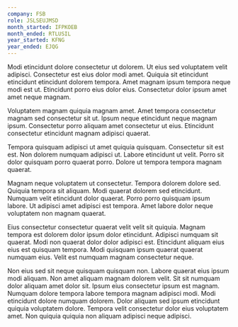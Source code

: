 ```yaml
---
company: FSB
role: JSLSEUJMSD
month_started: IFPKOEB
month_ended: RTLUSIL
year_started: KFNG
year_ended: EJQG
---
```


Modi etincidunt dolore consectetur ut dolorem. Ut eius sed voluptatem velit adipisci. Consectetur est eius dolor modi amet. Quiquia sit etincidunt etincidunt etincidunt dolorem tempora. Amet magnam ipsum tempora neque modi est ut. Etincidunt porro eius dolor eius. Consectetur dolor ipsum amet amet neque magnam.

Voluptatem magnam quiquia magnam amet. Amet tempora consectetur magnam sed consectetur sit ut. Ipsum neque etincidunt neque magnam ipsum. Consectetur porro aliquam amet consectetur ut eius. Etincidunt consectetur etincidunt magnam adipisci quaerat.

Tempora quisquam adipisci ut amet quiquia quisquam. Consectetur sit est est. Non dolorem numquam adipisci ut. Labore etincidunt ut velit. Porro sit dolor quisquam porro quaerat porro. Dolore ut tempora tempora magnam quaerat.

Magnam neque voluptatem ut consectetur. Tempora dolorem dolore sed. Quiquia tempora sit aliquam. Modi quaerat dolorem sed etincidunt. Numquam velit etincidunt dolor quaerat. Porro porro quisquam ipsum labore. Ut adipisci amet adipisci est tempora. Amet labore dolor neque voluptatem non magnam quaerat.

Eius consectetur consectetur quaerat velit velit sit quiquia. Magnam tempora est dolorem dolor ipsum dolor etincidunt. Adipisci numquam sit quaerat. Modi non quaerat dolor dolor adipisci est. Etincidunt aliquam eius eius est quisquam tempora. Modi quisquam ipsum quaerat quaerat numquam eius. Velit est numquam magnam consectetur neque.

Non eius sed sit neque quisquam quisquam non. Labore quaerat eius ipsum modi aliquam. Non amet aliquam magnam dolorem velit. Sit sit numquam dolor aliquam amet dolor sit. Ipsum eius consectetur ipsum est magnam. Numquam dolore tempora labore tempora magnam adipisci modi. Modi etincidunt dolore numquam dolorem. Dolor aliquam sed ipsum etincidunt quiquia voluptatem dolore. Tempora velit consectetur dolor eius voluptatem amet. Non quiquia quiquia non aliquam adipisci neque adipisci.
    